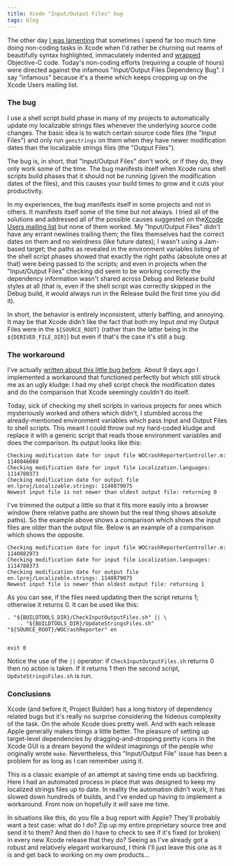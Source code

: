 ```yaml
---
title: Xcode "Input/Output Files" bug
tags: blog
---
```


The other day [I was lamenting](http://wincent.com/a/about/wincent/weblog/archives/2006/02/clicketyclick.php) that sometimes I spend far too much time doing non-coding tasks in Xcode when I'd rather be churning out reams of beautifully syntax highlighted, immaculately indented and [wrapped](http://wincent.com/a/about/wincent/weblog/archives/2006/02/to_wrap_or_not.php) Objective-C code. Today's non-coding efforts (requiring a couple of hours) were directed against the infamous "Input/Output Files Dependency Bug". I say "infamous" because it's a theme which keeps cropping up on the Xcode Users mailing list.

### The bug

I use a shell script build phase in many of my projects to automatically update my localizable strings files whenever the underlying source code changes. The basic idea is to watch certain source code files (the "Input Files") and only run `genstrings` on them when they have newer modification dates than the localizable strings files (the "Output Files").

The bug is, in short, that "Input/Output Files" don't work, or if they do, they only work some of the time. The bug manifests itself when Xcode runs shell scripts build phases that it should not be running (given the modification dates of the files), and this causes your build times to grow and it cuts your productivity.

In my experiences, the bug manifests itself in some projects and not in others. It manifests itself some of the time but not always. I tried all of the solutions and addressed all of the possible causes suggested on the[Xcode Users mailing list](http://lists.apple.com/mailman/listinfo/xcode-users) but none of them worked. My "Input/Output Files" didn't have any errant newlines trailing them; the files themselves had the correct dates on them and no weirdness (like future dates); I wasn't using a Jam-based target; the paths as revealed in the environment variables listing of the shell script phases showed that exactly the right paths (absolute ones at that) were being passed to the scripts; and even in projects when the "Input/Output Files" checking did seem to be working correctly the dependency information wasn't shared across Debug and Release build styles at all (that is, even if the shell script was correctly skipped in the Debug build, it would always run in the Release build the first time you did it).

In short, the behavior is entirely inconsistent, utterly baffling, and annoying. It may be that Xcode didn't like the fact that both my Input _and_ my Output Files were in the `${SOURCE_ROOT}` (rather than the latter being in the `${DERIVED_FILE_DIR}`) but even if that's the case it's still a bug.

### The workaround

I've actually [written about this little bug before](http://wincent.com/a/about/wincent/weblog/archives/2006/02/two_annoying_xc.php). About 9 days ago I implemented a workaround that functioned perfectly but which still struck me as an ugly kludge: I had my shell script check the modification dates and do the comparison that Xcode seemingly couldn't do itself.

Today, sick of checking my shell scripts in various projects for ones which mysteriously worked and others which didn't, I stumbled across the already-mentioned environment variables which pass Input and Output Files to shell scripts. This meant I could throw out my hard-coded kludge and replace it with a generic script that reads those environment variables and does the comparison. Its output looks like this:

    Checking modification date for input file WOCrashReporterController.m: 1140846008
    Checking modification date for input file Localization.languages: 1114780373
    Checking modification date for output file en.lproj/Localizable.strings: 1140879075
    Newest input file is not newer than oldest output file: returning 0

I've trimmed the output a little so that it fits more easily into a browser window (here relative paths are shown but the real thing shows absolute paths). So the example above shows a comparison which shows the input files are older than the output file. Below is an example of a comparison which shows the opposite.

    Checking modification date for input file WOCrashReporterController.m: 1140882973
    Checking modification date for input file Localization.languages: 1114780373
    Checking modification date for output file en.lproj/Localizable.strings: 1140879075
    Newest input file is newer than oldest output file: returning 1

As you can see, if the files need updating then the script returns 1; otherwise it returns 0. It can be used like this:

    . "${BUILDTOOLS_DIR}/CheckInputOutputFiles.sh" || \
        . "${BUILDTOOLS_DIR}/UpdateStringsFiles.sh" "${SOURCE_ROOT}/WOCrashReporter" en


    exit 0

Notice the use of the `||` operator: if `CheckInputOutputFiles.sh` returns 0 then no action is taken. If it returns 1 then the second script, `UpdateStringsFiles.sh` is run.

### Conclusions

Xcode (and before it, Project Builder) has a long history of dependency related bugs but it's really no surprise considering the hideous complexity of the task. On the whole Xcode does pretty well. And with each release Apple generally makes things a little better. The pleasure of setting up target-level dependencies by dragging-and-dropping pretty icons in the Xcode GUI is a dream beyond the wildest imaginings of the people who originally wrote `make`. Nevertheless, this "Input/Output File" issue has been a problem for as long as I can remember using it.

This is a classic example of an attempt at saving time ends up backfiring. Here I had an automated process in place that was designed to keep my localized strings files up to date. In reality the automation didn't work, it has slowed down hundreds of builds, and I've ended up having to implement a workaround. From now on hopefully it _will_ save me time.

In situations like this, do you file a bug report with Apple? They'll probably want a test case: what do I do? Zip up my entire proprietary source tree and send it to them? And then do I have to check to see if it's fixed (or broken) in every new Xcode release that they do? Seeing as I've already got a robust and relatively elegant workaround, I think I'll just leave this one as it is and get back to working on my own products...
